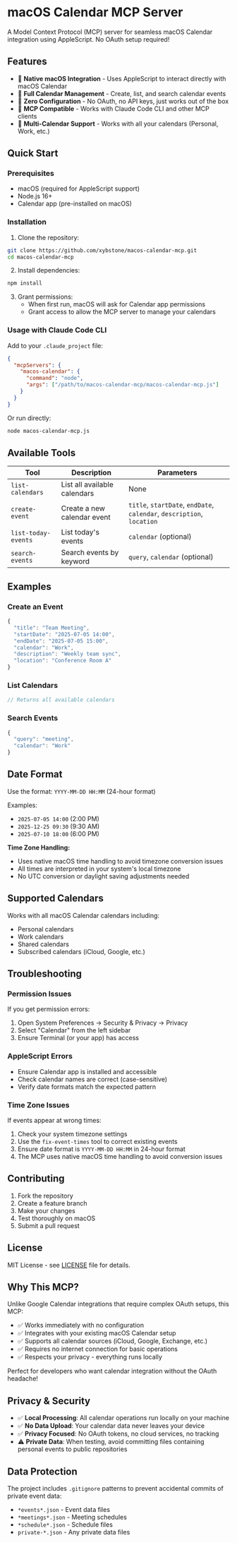# macOS Calendar MCP Server

A Model Context Protocol (MCP) server for seamless macOS Calendar integration using AppleScript. No OAuth setup required!

## Features

- 🍎 **Native macOS Integration** - Uses AppleScript to interact directly with macOS Calendar
- 📅 **Full Calendar Management** - Create, list, and search calendar events
- 🚀 **Zero Configuration** - No OAuth, no API keys, just works out of the box
- 🔧 **MCP Compatible** - Works with Claude Code CLI and other MCP clients
- 📱 **Multi-Calendar Support** - Works with all your calendars (Personal, Work, etc.)

## Quick Start

### Prerequisites

- macOS (required for AppleScript support)
- Node.js 16+ 
- Calendar app (pre-installed on macOS)

### Installation

1. Clone the repository:
```bash
git clone https://github.com/xybstone/macos-calendar-mcp.git
cd macos-calendar-mcp
```

2. Install dependencies:
```bash
npm install
```

3. Grant permissions:
   - When first run, macOS will ask for Calendar app permissions
   - Grant access to allow the MCP server to manage your calendars

### Usage with Claude Code CLI

Add to your `.claude_project` file:

```json
{
  "mcpServers": {
    "macos-calendar": {
      "command": "node",
      "args": ["/path/to/macos-calendar-mcp/macos-calendar-mcp.js"]
    }
  }
}
```

Or run directly:
```bash
node macos-calendar-mcp.js
```

## Available Tools

| Tool | Description | Parameters |
|------|-------------|------------|
| `list-calendars` | List all available calendars | None |
| `create-event` | Create a new calendar event | `title`, `startDate`, `endDate`, `calendar`, `description`, `location` |
| `list-today-events` | List today's events | `calendar` (optional) |
| `search-events` | Search events by keyword | `query`, `calendar` (optional) |

## Examples

### Create an Event
```javascript
{
  "title": "Team Meeting",
  "startDate": "2025-07-05 14:00",
  "endDate": "2025-07-05 15:00", 
  "calendar": "Work",
  "description": "Weekly team sync",
  "location": "Conference Room A"
}
```

### List Calendars
```javascript
// Returns all available calendars
```

### Search Events
```javascript
{
  "query": "meeting",
  "calendar": "Work"
}
```

## Date Format

Use the format: `YYYY-MM-DD HH:MM` (24-hour format)

Examples:
- `2025-07-05 14:00` (2:00 PM)
- `2025-12-25 09:30` (9:30 AM)
- `2025-07-10 18:00` (6:00 PM)

**Time Zone Handling:**
- Uses native macOS time handling to avoid timezone conversion issues
- All times are interpreted in your system's local timezone
- No UTC conversion or daylight saving adjustments needed

## Supported Calendars

Works with all macOS Calendar calendars including:
- Personal calendars
- Work calendars  
- Shared calendars
- Subscribed calendars (iCloud, Google, etc.)

## Troubleshooting

### Permission Issues
If you get permission errors:
1. Open System Preferences → Security & Privacy → Privacy
2. Select "Calendar" from the left sidebar
3. Ensure Terminal (or your app) has access

### AppleScript Errors
- Ensure Calendar app is installed and accessible
- Check calendar names are correct (case-sensitive)
- Verify date formats match the expected pattern

### Time Zone Issues
If events appear at wrong times:
1. Check your system timezone settings
2. Use the `fix-event-times` tool to correct existing events
3. Ensure date format is `YYYY-MM-DD HH:MM` in 24-hour format
4. The MCP uses native macOS time handling to avoid conversion issues

## Contributing

1. Fork the repository
2. Create a feature branch
3. Make your changes
4. Test thoroughly on macOS
5. Submit a pull request

## License

MIT License - see [LICENSE](LICENSE) file for details.

## Why This MCP?

Unlike Google Calendar integrations that require complex OAuth setups, this MCP:
- ✅ Works immediately with no configuration
- ✅ Integrates with your existing macOS Calendar setup
- ✅ Supports all calendar sources (iCloud, Google, Exchange, etc.)
- ✅ Requires no internet connection for basic operations
- ✅ Respects your privacy - everything runs locally

Perfect for developers who want calendar integration without the OAuth headache!

## Privacy & Security

- ✅ **Local Processing**: All calendar operations run locally on your machine
- ✅ **No Data Upload**: Your calendar data never leaves your device
- ✅ **Privacy Focused**: No OAuth tokens, no cloud services, no tracking
- ⚠️ **Private Data**: When testing, avoid committing files containing personal events to public repositories

## Data Protection

The project includes `.gitignore` patterns to prevent accidental commits of private event data:
- `*events*.json` - Event data files
- `*meetings*.json` - Meeting schedules  
- `*schedule*.json` - Schedule files
- `private-*.json` - Any private data files